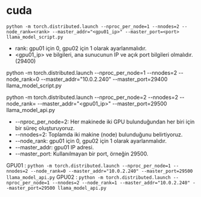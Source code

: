 # cuda





`python -m torch.distributed.launch --nproc_per_node=1 --nnodes=2 --node_rank=<rank> --master_addr="<gpu01_ip>" --master_port=<port> llama_model_script.py`

- rank: gpu01 için 0, gpu02 için 1 olarak ayarlanmalıdır.
- <gpu01_ip> ve <port> bilgileri, ana sunucunun IP ve açık port bilgileri olmalıdır. (29400)

python -m torch.distributed.launch --nproc_per_node=1 --nnodes=2 --node_rank=0 --master_addr="10.0.2.240" --master_port=29400 llama_model_script.py




python -m torch.distributed.launch --nproc_per_node=2 --nnodes=2 --node_rank=<rank> --master_addr="<gpu01_ip>" --master_port=29500 llama_model_api.py

- --nproc_per_node=2: Her makinede iki GPU bulunduğundan her biri için bir süreç oluşturuyoruz.
- --nnodes=2: Toplamda iki makine (node) bulunduğunu belirtiyoruz.
- --node_rank: gpu01 için 0, gpu02 için 1 olarak ayarlanmalıdır.
- --master_addr: gpu01 IP adresi.
- --master_port: Kullanılmayan bir port, örneğin 29500.


GPU01 : `python -m torch.distributed.launch --nproc_per_node=1 --nnodes=2 --node_rank=0 --master_addr="10.0.2.240" --master_port=29500 llama_model_api.py`
GPU02 : `python -m torch.distributed.launch --nproc_per_node=1 --nnodes=2 --node_rank=1 --master_addr="10.0.2.240" --master_port=29500 llama_model_api.py`
